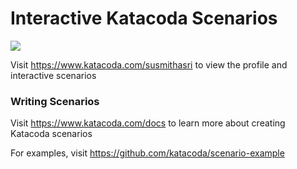 # Interactive Katacoda Scenarios

[![](http://shields.katacoda.com/katacoda/susmithasri/count.svg)](https://www.katacoda.com/susmithasri "Get your profile on Katacoda.com")

Visit https://www.katacoda.com/susmithasri to view the profile and interactive scenarios

### Writing Scenarios
Visit https://www.katacoda.com/docs to learn more about creating Katacoda scenarios

For examples, visit https://github.com/katacoda/scenario-example

